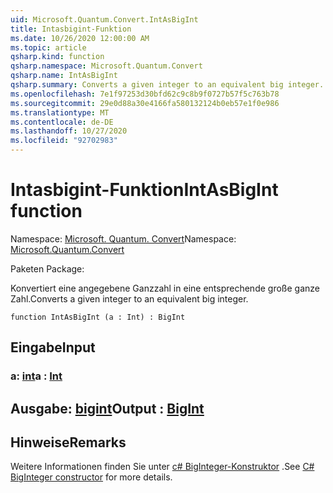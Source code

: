 ```yaml
---
uid: Microsoft.Quantum.Convert.IntAsBigInt
title: Intasbigint-Funktion
ms.date: 10/26/2020 12:00:00 AM
ms.topic: article
qsharp.kind: function
qsharp.namespace: Microsoft.Quantum.Convert
qsharp.name: IntAsBigInt
qsharp.summary: Converts a given integer to an equivalent big integer.
ms.openlocfilehash: 7e1f97253d30bfd62c9c8b9f0727b57f5c763b78
ms.sourcegitcommit: 29e0d88a30e4166fa580132124b0eb57e1f0e986
ms.translationtype: MT
ms.contentlocale: de-DE
ms.lasthandoff: 10/27/2020
ms.locfileid: "92702983"
---
```

# <a name="intasbigint-function"></a><span data-ttu-id="313e1-102">Intasbigint-Funktion</span><span class="sxs-lookup"><span data-stu-id="313e1-102">IntAsBigInt function</span></span>

<span data-ttu-id="313e1-103">Namespace: [Microsoft. Quantum. Convert](xref:Microsoft.Quantum.Convert)</span><span class="sxs-lookup"><span data-stu-id="313e1-103">Namespace: [Microsoft.Quantum.Convert](xref:Microsoft.Quantum.Convert)</span></span>

<span data-ttu-id="313e1-104">Paketen [](https://nuget.org/packages/)</span><span class="sxs-lookup"><span data-stu-id="313e1-104">Package: [](https://nuget.org/packages/)</span></span>


<span data-ttu-id="313e1-105">Konvertiert eine angegebene Ganzzahl in eine entsprechende große ganze Zahl.</span><span class="sxs-lookup"><span data-stu-id="313e1-105">Converts a given integer to an equivalent big integer.</span></span>

```qsharp
function IntAsBigInt (a : Int) : BigInt
```


## <a name="input"></a><span data-ttu-id="313e1-106">Eingabe</span><span class="sxs-lookup"><span data-stu-id="313e1-106">Input</span></span>

### <a name="a--int"></a><span data-ttu-id="313e1-107">a: [int](xref:microsoft.quantum.lang-ref.int)</span><span class="sxs-lookup"><span data-stu-id="313e1-107">a : [Int](xref:microsoft.quantum.lang-ref.int)</span></span>





## <a name="output--bigint"></a><span data-ttu-id="313e1-108">Ausgabe: [bigint](xref:microsoft.quantum.lang-ref.bigint)</span><span class="sxs-lookup"><span data-stu-id="313e1-108">Output : [BigInt](xref:microsoft.quantum.lang-ref.bigint)</span></span>



## <a name="remarks"></a><span data-ttu-id="313e1-109">Hinweise</span><span class="sxs-lookup"><span data-stu-id="313e1-109">Remarks</span></span>

<span data-ttu-id="313e1-110">Weitere Informationen finden Sie unter [c# BigInteger-Konstruktor](https://docs.microsoft.com/dotnet/api/system.numerics.biginteger.-ctor?view=netframework-4.7.2#System_Numerics_BigInteger__ctor_System_Int64_) .</span><span class="sxs-lookup"><span data-stu-id="313e1-110">See [C# BigInteger constructor](https://docs.microsoft.com/dotnet/api/system.numerics.biginteger.-ctor?view=netframework-4.7.2#System_Numerics_BigInteger__ctor_System_Int64_) for more details.</span></span>